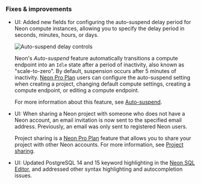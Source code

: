 ### Fixes & improvements

- UI: Added new fields for configuring the auto-suspend delay period for Neon compute instances, allowing you to specify the delay period in seconds, minutes, hours, or days.

    ![Auto-suspend delay controls](/docs/relnotes/autosuspend_controls.png)

    Neon's _Auto-suspend_ feature automatically transitions a compute endpoint into an `Idle` state after a period of inactivity, also known as "scale-to-zero". By default, suspension occurs after 5 minutes of inactivity. [Neon Pro Plan](/docs/introduction/pro-plan) users can configure the auto-suspend setting when creating a project, changing default compute settings, creating a compute endpoint, or editing a compute endpoint.

    For more information about this feature, see [Auto-suspend](/docs/introduction/auto-suspend).

- UI: When sharing a Neon project with someone who does not have a Neon account, an email invitation is now sent to the specified email address. Previously, an email was only sent to registered Neon users.

    Project sharing is a [Neon Pro Plan](/docs/introduction/pro-plan) feature that allows you to share your project with other Neon accounts. For more information, see [Project sharing](/docs/guides/project-sharing-guide).

- UI: Updated PostgreSQL 14 and 15 keyword highlighting in the [Neon SQL Editor](/docs/get-started-with-neon/query-with-neon-sql-editor), and addressed other syntax highlighting and autocompletion issues.
